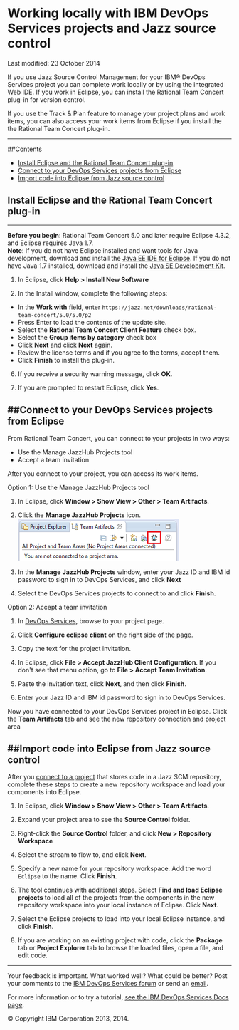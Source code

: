 # Working locally with IBM DevOps Services projects and Jazz source control

Last modified: 23 October 2014

If you use Jazz Source Control Management for your IBM&reg; DevOps Services project you can complete work locally or by using the integrated Web IDE. If you work in Eclipse, you can install the Rational Team Concert plug-in for version control.

If you use the Track & Plan feature to manage your project plans and work items, you can also access your work items from Eclipse if you install the the Rational Team Concert plug-in.

---
##Contents

 * [Install Eclipse and the Rational Team Concert plug-in](#install_eclipse_and_the_rational_team_concert_plugin)
 * [Connect to your DevOps Services projects from Eclipse](#connect_to_your_devops_services_projects_from_eclipse)
 * [Import code into Eclipse from Jazz source control](#import_code_into_eclipse_from_jazz_source_control)


<a name='install_eclipse_and_the_rational_team_concert_plugin'></a>
## Install Eclipse and the Rational Team Concert plug-in
---

**Before you begin**: Rational Team Concert 5.0 and later require Eclipse 4.3.2, and Eclipse requires Java 1.7.  
**Note**: If you do not have Eclipse installed and want tools for Java development, download and install the [Java EE IDE for Eclipse](http://www.eclipse.org/downloads/packages/eclipse-ide-java-ee-developers/keplersr2).  If you do not have Java 1.7 installed, download and install the [Java SE Development Kit](http://www.oracle.com/technetwork/java/javase/downloads/jdk7-downloads-1880260.html).

1. In Eclipse, click **Help > Install New Software**

3. In the Install window, complete the following steps:
 * In the **Work with** field, enter `https://jazz.net/downloads/rational-team-concert/5.0/5.0/p2`
 * Press Enter to load the contents of the update site.
 * Select the **Rational Team Concert Client Feature** check box.
 * Select the **Group items by category** check box
 * Click **Next** and click **Next** again.
 * Review the license terms and if you agree to the terms, accept them.
 * Click **Finish** to install the plug-in.

6. If you receive a security warning message, click **OK**.

7. If you are prompted to restart Eclipse, click **Yes**.


<a name='connect_to_your_devops_services_projects_from_eclipse'></a>
##Connect to your DevOps Services projects from Eclipse
---

From Rational Team Concert, you can connect to your projects in two ways:

 * Use the Manage JazzHub Projects tool
 * Accept a team invitation

After you connect to your project, you can access its work items.

Option 1: Use the Manage JazzHub Projects tool

1. In Eclipse, click **Window > Show View > Other > Team Artifacts**.

2. Click the **Manage JazzHub Projects** icon.
![Manage JazzHub Projects button within the Team Artifacts View](./images/jazzhubfeature.png)

3. In the **Manage JazzHub Projects** window, enter your Jazz ID and IBM id password to sign in to DevOps Services, and click **Next**

4. Select the DevOps Services projects to connect to and click **Finish**.

Option 2: Accept a team invitation

1. In [DevOps Services](https://hub.jazz.net/), browse to your project page.

2. Click **Configure eclipse client** on the right side of the page.

3. Copy the text for the project invitation.

4. In Eclipse, click **File > Accept JazzHub Client Configuration**. If you don't see that menu option, go to **File > Accept Team Invitation**.

5. Paste the invitation text, click **Next**, and then click **Finish**.

6. Enter your Jazz ID and IBM id password to sign in  to DevOps Services.

Now you have connected to your DevOps Services project in Eclipse. Click the **Team Artifacts** tab and see the new repository connection and project area


<a name='import_code_into_eclipse_from_jazz_source_control'></a>
##Import code into Eclipse from Jazz source control
---

After you [connect to a project](#connect_to_your_devops_services_projects_from_eclipse) that stores code in a Jazz SCM repository, complete these steps to create a new repository workspace and load your components into Eclipse.

1. In Eclipse, click **Window > Show View > Other > Team Artifacts**.

2. Expand your project area to see the **Source Control** folder.

3. Right-click the **Source Control** folder, and click **New > Repository Workspace**

4. Select the stream to flow to, and click **Next**.

5. Specify a new name for your repository workspace. Add the word `Eclipse` to the name. Click **Finish**.

6. The tool continues with additional steps. Select **Find and load Eclipse projects** to load all of the projects from the components in the new repository workspace into your local instance of Eclipse. Click **Next**.

7. Select the Eclipse projects to load into your local Eclipse instance, and click **Finish**.

8. If you are working on an existing project with code, click the **Package** tab or **Project Explorer** tab to browse the loaded files, open a file, and edit code.

---

Your feedback is important. What worked well? What could be better? Post your comments to the [IBM DevOps Services forum][18]
or send an [email][19].

For more information or to try a tutorial, [see the IBM DevOps Services Docs page][20].

© Copyright IBM Corporation 2013, 2014.

[18]: https://developer.ibm.com/answers/questions/?community=devops-services (DevOps Services forum)
[19]: mailto:hub%40jazz.net
[20]: /docs